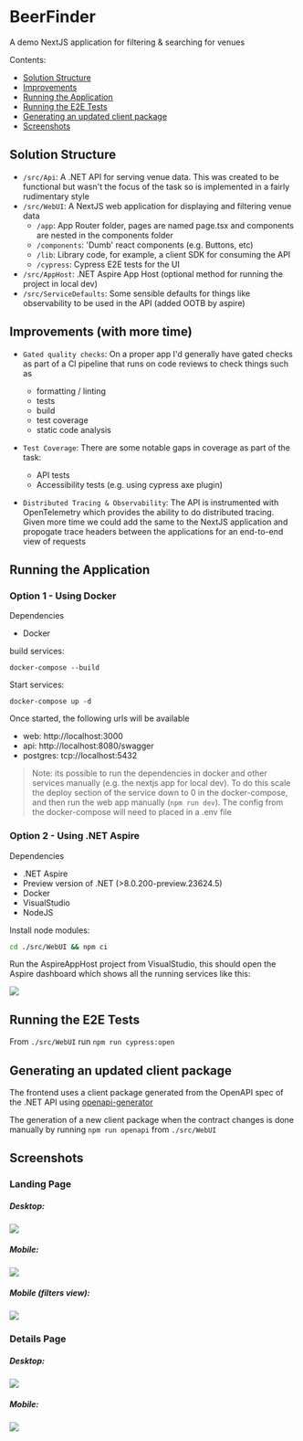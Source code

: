 # BeerFinder

A demo NextJS application for filtering & searching for venues

Contents:

- [Solution Structure](#solution-structure)
- [Improvements](#improvements-with-more-time)
- [Running the Application](#running-the-application)
- [Running the E2E Tests](#runnin-the-e2e-tests)
- [Generating an updated client package](#generating-an-updated-client-package)
- [Screenshots](#screenshots)

## Solution Structure

- `/src/Api`: A .NET API for serving venue data. This was created to be functional but wasn't the focus of the task so is implemented in a fairly rudimentary style
- `/src/WebUI`: A NextJS web application for displaying and filtering venue data
  - `/app`: App Router folder, pages are named page.tsx and components are nested in the components folder
  - `/components`: 'Dumb' react components (e.g. Buttons, etc)
  - `/lib`: Library code, for example, a client SDK for consuming the API
  - `/cypress`: Cypress E2E tests for the UI
- `/src/AppHost`: .NET Aspire App Host (optional method for running the project in local dev)
- `/src/ServiceDefaults`: Some sensible defaults for things like observability to be used in the API (added OOTB by aspire)

## Improvements (with more time)

- `Gated quality checks`: On a proper app I'd generally have gated checks as part of a CI pipeline that runs on code reviews to check things such as

  - formatting / linting
  - tests
  - build
  - test coverage
  - static code analysis

- `Test Coverage`: There are some notable gaps in coverage as part of the task:

  - API tests
  - Accessibility tests (e.g. using cypress axe plugin)

- `Distributed Tracing & Observability`: The API is instrumented with OpenTelemetry which provides the ability to do distributed tracing. Given more time we could add the same to the NextJS application and propogate trace headers between the applications for an end-to-end view of requests

## Running the Application

### Option 1 - Using Docker

Dependencies

- Docker

build services:

```
docker-compose --build
```

Start services:

```
docker-compose up -d
```

Once started, the following urls will be available

- web: http://localhost:3000
- api: http://localhost:8080/swagger
- postgres: tcp://localhost:5432

> Note: its possible to run the dependencies in docker and other services manually (e.g. the nextjs app for local dev). To do this scale the deploy section of the service down to 0 in the docker-compose, and then run the web app manually (`npm run dev`). The config from the docker-compose will need to placed in a .env file

### Option 2 - Using .NET Aspire

Dependencies

- .NET Aspire
- Preview version of .NET (>8.0.200-preview.23624.5)
- Docker
- VisualStudio
- NodeJS

Install node modules:

```sh
cd ./src/WebUI && npm ci
```

Run the AspireAppHost project from VisualStudio, this should open the Aspire dashboard which shows all the running services like this:

![](./doc/screenshots/aspire-app-host.png)

## Running the E2E Tests

From `./src/WebUI` run `npm run cypress:open`

## Generating an updated client package

The frontend uses a client package generated from the OpenAPI spec of the .NET API using [openapi-generator](https://github.com/OpenAPITools/openapi-generator)

The generation of a new client package when the contract changes is done manually by running `npm run openapi` from `./src/WebUI`

## Screenshots

### Landing Page

##### Desktop:

![](./doc/screenshots/desktop-homepage.png)

##### Mobile:

![](./doc/screenshots/mobile-landing-page.png)

##### Mobile (filters view):

![](./doc/screenshots/mobile-landing-page-filters.png)

### Details Page

##### Desktop:

![](./doc/screenshots/desktop-details-page.png)

##### Mobile:

![](./doc/screenshots/mobile-details-page.png)
